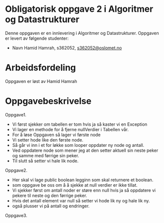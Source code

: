 # Obligatorisk oppgave 2 i Algoritmer og Datastrukturer

Denne oppgaven er en innlevering i Algoritmer og Datastrukturer. 
Oppgaven er levert av følgende studenter:
* Navn Hamid Hamrah, s362052, s362052@oslomet.no

# Arbeidsfordeling

Oppgaven er løst av Hamid Hamrah

# Oppgavebeskrivelse

Oppgave1. 
* Vi først sjekker om tabellen er tom hvis ja så kaster vi en Exception
* Vi lager en methode for å fjerne nullVerdier i Tabellen vår. 
* For å løse Oppgaven så lager vi første node
* Vi setter hode like den første node. 
* Så går vi inn i et for løkke som looper oppdater ny node og antall.
* Ved oppdatere node som mener jeg at den setter aktuell sin neste peker og samme med førrige sin peker. 
* Til slutt så setter vi hale lik node. 


Oppgave2. 
* Her skal vi lage public boolean legginn som skal returnere et boolean. 
* som oppgave be oss om å å sjekke at null verdier er ikke tillat. 
* Vi sjekker først om antall noder er støre enn null hvis ja så oppdatere vi pekere til neste og den førrige peker. 
* Hvis det antall element var null så setter vi hode lik ny og hale lik ny. 
* også plusser vi på antall og endringer. 

Oppgave3.
 
